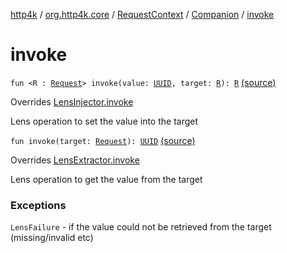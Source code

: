 [http4k](../../../index.md) / [org.http4k.core](../../index.md) / [RequestContext](../index.md) / [Companion](index.md) / [invoke](./invoke.md)

# invoke

`fun <R : `[`Request`](../../-request/index.md)`> invoke(value: `[`UUID`](http://docs.oracle.com/javase/6/docs/api/java/util/UUID.html)`, target: `[`R`](invoke.md#R)`): `[`R`](invoke.md#R) [(source)](https://github.com/http4k/http4k/blob/master/http4k-core/src/main/kotlin/org/http4k/core/RequestContext.kt#L16)

Overrides [LensInjector.invoke](../../../org.http4k.lens/-lens-injector/invoke.md)

Lens operation to set the value into the target

`fun invoke(target: `[`Request`](../../-request/index.md)`): `[`UUID`](http://docs.oracle.com/javase/6/docs/api/java/util/UUID.html) [(source)](https://github.com/http4k/http4k/blob/master/http4k-core/src/main/kotlin/org/http4k/core/RequestContext.kt#L18)

Overrides [LensExtractor.invoke](../../../org.http4k.lens/-lens-extractor/invoke.md)

Lens operation to get the value from the target

### Exceptions

`LensFailure` - if the value could not be retrieved from the target (missing/invalid etc)